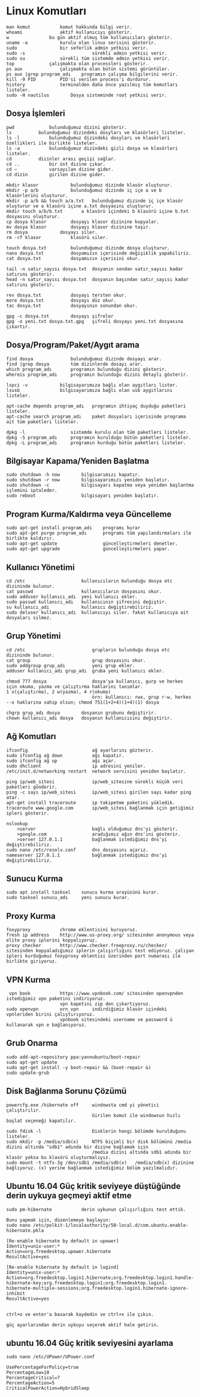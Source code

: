 # Linux Komutları

    man komut			komut hakkında bilgi verir.
    whoami				aktif kullanıcıyı gösterir.
    w				bu gün aktif olmuş tüm kullanıcıları gösterir.
    uname -a			kurulu olan linux serisini gösterir.
    sudo 				bir seferlik admin yetkisi verir.
    sudo -s                     	sürekli admin yetkisi verir.
    sudo su				sürekli tüm sistemde admin yetkisi verir.           	
    top				çalışmakta olan processleri gösterir.
    ps aux				çalışmakta olan bütün sistemi görüntüler.
    ps aux |grep program_adı	programın çalışma bilgilerini verir.
    kill -9 PID			PID'si verilen process'i durdurur.
    history				terminalden daha önce yazılmış tüm komutları listeler.
    sudo -H nautilus		Dosya sisteminde root yetkisi verir.


## Dosya İşlemleri

    pwd 			bulunduğumuz dizini gösterir.	
    ls			bulunduğumuz dizindeki dosyları ve klasörleri listeler.
    ls -l			bulunduğumuz dizindeki dosyları ve klasörleri özellikleri ile birlikte listeler.
    ls -a			bulunduğumuz dizindeki gizli dosya ve klasörleri listeler.
    cd			dizinler arası geçişi sağlar.
    cd .. 			bir üst dizine çıkar.
    cd ~			varsayılan dizine gider.
    cd dizin		girilen dizine gider.

    mkdir klasor			bulunduğumuz dizinde klasör oluşturur.
    mkdir -p a/b			bulunduğumuz dizinde iç içe a ve b klasörlerini oluşturur.
    mkdir -p a/b && touch a/a.txt 	bulunduğumuz dizinde iç içe klasör oluşturur ve a klasörü içine a.txt dosyasını oluşturur.
    mkdir touch a/b/b.txt		a klasörü içindeki b klasörü içine b.txt dosyasını oluşturur. 
    cp dosya klasor 		dosyayı klasor dizinine kopyalar.
    mv dosya klasor 		dosyayı klasor dizinine taşır.
    rm dosya			dosyayı siler.
    rm -rf klasor			klasörü siler.	

    touch dosya.txt			bulunduğumuz dizinde dosya oluşturur.
    nano dosya.txt			dosyamızın içerisinde değişiklik yapabiliriz.
    cat dosya.txt			dosyamızın içerisini okur.
    
    tail -n satır_sayısı dosya.txt	dosyanın sondan satır_sayısı kadar satırını gösterir.
    head -n satır_sayısı dosya.txt	dosyanın başından satır_sayısı kadar satırını gösterir.
    
    rev dosya.txt			dosyayı tersten okur.
    more dosya.txt			dosyayı düz okur.
    tac dosya.txt			dosyayının sonundan okur.	

    gpg -c dosya.txt		dosyayı şifreler
    gpg -o yeni.txt dosya.txt.gpg	şifreli dosyayı yeni.txt dosyasına çıkartır.

## Dosya/Program/Paket/Aygıt arama

    find dosya			    bulunduğumuz dizinde dosyayı arar.
    find |grep dosya 		tüm dizinlerde dosayı arar.
    which program_adı		programın bulunduğu dizini gösterir.
    whereis program_adı		programın bulunduğu dizini detaylı gösterir.
    
    lspci -v			bilgisayarımıza bağlı olan aygıtları lister.
    lsusb				bilgisayarımıza bağlı olan usb aygıtlarını listeler.
    
    apt-cache depends program_adı	programın ihtiyaç duyduğu paketleri listeler.
    apt-cache search program_adı	paket dosyaları içerisinde programa ait tüm paketleri listeler.
    
    dpkg -l				    sistemde kurulu olan tüm paketleri listeler.
    dpkg -S program_adı		programın kurulduğu bütün paketleri listeler.
    dpkg -L program_adı		programın kurduğu bütün paketleri listeler.
    
## Bilgisayar Kapama/Yeniden Başlatma

    sudo shutdown -h now		bilgisarımızı kapatır.
	sudo shutdown -r now		bilgisayarımızı yeniden başlatır.
	sudo shutdown -c		    bilgisayarı kapatma veya yeniden başlantma işlemini iptaleder.
	sudo reboot			        bilgisayarı yeniden başlatır.
    
## Program Kurma/Kaldırma veya Güncelleme

    sudo apt-get install program_adı	programı kurar
	sudo apt-get purge program_adı	    programı tüm yapılandırmaları ile birlikte kaldırır.
	sudo apt-get update			        güncelleştirmeleri denetler.
	sudo apt-get upgrade			    güncelleştirmeleri yapar.
    
## Kullanıcı Yönetimi
    
    cd /etc				        kullanıcıların bulunduğu dosya etc dizininde bulunur.
	cat passwd			        kullanıcıların dosyasını okur.
	sudo adduser kullanıcı_adı	yeni kullanıcı ekler.
	sudo passwd kullanıcı_adı	kullanıcının şifresini değiştir.
	su kullanıcı_adı		    kullanıcı değiştirebiliriz.
	sudo deluser kullanıcı_adı	kullanıcıyı siler. fakat kullanıcıya ait dosyaları silmez.	
    
## Grup Yönetimi

    cd /etc				            grupların bulunduğu dosya etc dizininde bulunur.
	cat group			            grup dosyasını okur.
	sudo addgroup grup_adı		    yeni grup ekler.
	adduser kullanıcı_adı grup_adı 	gruba yeni kullanıcı ekler.
	
	chmod 777 dosya			        dosya'ya kullanıcı, gurp ve herkes için okuma, yazma ve çalıştırma haklarını tanımlar.		                                1 x(çalıştırma), 2 w(yazma), 4 r(okuma)
					                örn: kullanıcı: rwx, grup r-w, herkes --x haklarına sahip olsun; chmod 751(1+2+4)(1+4)(1) dosya
                                    
	chgrp grup_adı dosya		dosyanın grubunu değiştirir.
	chown kullanıcı_adı dosya	dosyanın kullanıcısını değiştirir.
    
## Ağ Komutları

    ifconfig			            ağ ayarlarını gözterir.
	sudo ifconfig ağ down		    ağı kapatır.
	sudo ifconfig ağ up		        ağı açar.
	sudo dhclient			        ip adresini yeniler.
	/etc/init.d/networking restart	network servisini yeniden başlatır.
    
	ping ip/web_sitesi		        ip/web_sitesine sürekli küçük veri paketleri gönderir.
	ping -c sayı ip/web_sitesi   	ip/web_sitesi girilen sayı kadar ping atar.
	apt-get install traceroute	    ip takipetme paketini yükledik.
	traceroute www.google.com	    ip/web_sitesi bağlanmak için getiğimiz ipleri gösterir.	
    
	nslookup
		>server			            bağlı olduğumuz dns'yi gösterir.
		>google.com		            aradığımız ağın dns'ini gösterir.
		>server 127.0.1.1	        bağlanmak istediğimiz dns'yi değiştirebiliriz.	
	sudo nano /etc/resolv.conf	    dns dosyasını açarız.
	nameserver 127.0.1.1		    bağlanmak istediğimiz dns'yi değiştirebiliriz.	
    
## Sunucu Kurma

    sudo apt install tasksel	sunucu kurma arayüzünü kurar.
	sudo tasksel sunucu_adı		yeni sunucu kurar.
    
## Proxy Kurma

    foxyproxy 			chrome eklentisini kuruyoruz.
	fresh ip address	http://www.us-proxy.org/ sitesinden anonymous veya elite proxy iplerini kopyalıyoruz.
	proxy checker		http://www.checker.freeproxy.ru/checker/ sitesinden kopyaladığımız iplerin çalışırlığını test ediyoruz. çalışan ipleri kurduğumuz foxyproxy eklentisi üzerinden port numarası ile birlikte giriyoruz.
    
 ## VPN Kurma
 
     vpn book			https://www.vpnbook.com/ sitesinden openvpnden istediğimiz vpn paketini indiriyoruz.
					    vpn kapetini zip den çıkartıyoruz.
	sudo openvpn	    orn_vpn		indirdiğimiz klasör içindeki vpnleriden birini çalıştırıyoruz.
					    vpnbook sitesindeki username ve password ü kullanarak vpn e bağlanıyoruz.
                    
## Grub Onarma

    sudo add-apt-repository ppa:yannubuntu/boot-repair
    sudo apt-get update
    sudo apt-get install -y boot-repair && (boot-repair &)
    sudo update-grub
    
## Disk Bağlanma Sorunu Çözümü

    powercfg.exe /hibernate off		windowsta cmd yi yönetici çalıştırılır. 
						            Girilen komut ile windowsun hızlı başlat seçeneği kapatılır.

	sudo fdisk -l				    Disklerin hangi bölümde kurulduğunu listeler.
	sudo mkdir -p /media/sdb(x)		NTFS biçimli bir disk bölümünü /media dizini altında "sdb1" adında bir dizine bağlamak için  
						            /media dizini altında sdb1 adında bir klasör yoksa bu klasörü oluşturmalıyız.
	sudo mount -t ntfs-3g /dev/sdb1 /media/sdb(x)	/media/sdb(x) dizinine bağlıyoruz. (x) yerine bağlanmak istediğimiz bölüm yazılmalıdır.
    
## Ubuntu 16.04 Güç kritik seviyeye düştüğünde derin uykuya geçmeyi aktif etme

    sudo pm-hibernate    		derin uykunun çalışırlığını test ettik.

	Bunu yapmak için, düzenlemeye başlayın:
	sudo nano /etc/polkit-1/localauthority/50-local.d/com.ubuntu.enable-hibernate.pkla

	[Re-enable hibernate by default in upower]
	Identity=unix-user:*
	Action=org.freedesktop.upower.hibernate
	ResultActive=yes

	[Re-enable hibernate by default in logind]
	Identity=unix-user:*
	Action=org.freedesktop.login1.hibernate;org.freedesktop.login1.handle-hibernate-key;org.freedesktop.login1;org.freedesktop.login1.
	hibernate-multiple-sessions;org.freedesktop.login1.hibernate-ignore-inhibit
	ResultActive=yes


	ctrl+o ve enter'a basarak kaydedin ve ctrl+x ile çıkın.

	güç ayarlarından derin uykuyu seçerek aktif hale getirin.
    
## ubuntu 16.04 Güç kritik seviyesini ayarlama

    sudo nano /etc/UPower/UPower.conf

	UsePercentageForPolicy=true
	PercentageLow=10
	PercentageCritical=7
	PercentageAction=5
	CriticalPowerAction=HybridSleep
    
